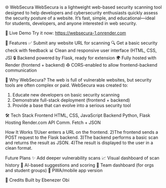 🌐 WebSecura
WebSecura is a lightweight web-based security scanning tool designed to help developers and cybersecurity enthusiasts quickly assess the security posture of a website. It’s fast, simple, and educational—ideal for students, developers, and anyone interested in web security.

🚀 Live Demo
Try it now: https://websecura-1.onrender.com

📌 Features
✅ Submit any website URL for scanning
🔍 Get a basic security check with feedback
📊 Clean and responsive user interface (HTML, CSS, JS)
🔒 Backend powered by Flask, ready for extension
🌍 Fully hosted with Render (frontend + backend)
♻️ CORS-enabled to allow frontend-backend communication

🧠 Why WebSecura?
The web is full of vulnerable websites, but security tools are often complex or paid. WebSecura was created to:
1) Educate new developers on basic security scanning
2) Demonstrate full-stack deployment (frontend + backend)
3) Provide a base that can evolve into a serious security tool

🛠️ Tech Stack
Frontend	HTML, CSS, JavaScript
Backend	Python, Flask
Hosting	Render.com
API Comm.	Fetch + JSON

How It Works
1)User enters a URL on the frontend.
2)The frontend sends a POST request to the Flask backend.
3)The backend performs a basic scan and returns the result as JSON.
4)The result is displayed to the user in a clean format.

Future Plans
✨ Add deeper vulnerability scans
📈 Visual dashboard of scan history
🧠 AI-based suggestions and scoring
🏢 Team dashboard (for orgs and student groups)
📱 PWA/mobile app version

🙏 Credits
Built by Ebenezer Obi
